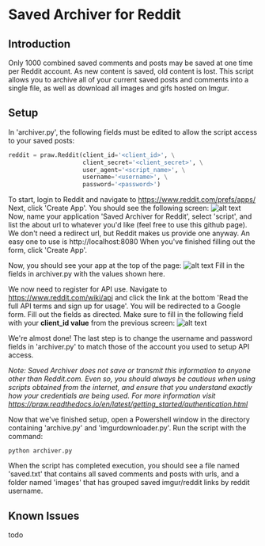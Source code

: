 # Saved Archiver for Reddit
## Introduction
Only 1000 combined saved comments and posts may be saved at one time per Reddit account. As new content is saved, old content is lost. This script allows you to archive all of your current saved posts and comments into a single file, as well as download all images and gifs hosted on Imgur.
## Setup
In 'archiver.py', the following fields must be edited to allow the script access to your saved posts:
```python
reddit = praw.Reddit(client_id='<client_id>', \
                     client_secret='<client_secret>', \
                     user_agent='<script_name>', \
                     username='<username>', \
                     password='<password>')
```
To start, login to Reddit and navigate to https://www.reddit.com/prefs/apps/
Next, click 'Create App'. You should see the following screen:
![alt text](https://i.imgur.com/P5Ff2qv.png "Reddit application creation screen")
Now, name your application 'Saved Archiver for Reddit', select 'script', and list the about url
to whatever you'd like (feel free to use this github page). We don't need a redirect url, but
Reddit makes us provide one anyway. An easy one to use is http://localhost:8080
When you've finished filling out the form, click 'Create App'.

Now, you should see your app at the top of the page:
![alt text](https://i.imgur.com/JV14cBM.png "Our app")
Fill in the fields in archiver.py with the values shown here. 

We now need to register for API use. Navigate to https://www.reddit.com/wiki/api
and click the link at the bottom 'Read the full API terms and sign up for usage'.
You will be redirected to a Google form. Fill out the fields as directed. Make
sure to fill in the following field with your **client_id value** from the previous screen:
![alt text](https://i.imgur.com/tHe6rCT.png "Your client_id can be found in https://www.reddit.com/prefs/apps/")

We're almost done! The last step is to change the username and password fields in
'archiver.py' to match those of the account you used to setup API access.

*Note: Saved Archiver does not save or transmit this information to anyone other than
Reddit.com. Even so, you should always be cautious when using scripts obtained from the internet,
and ensure that you understand exactly how your credentials are being used. For more information
visit https://praw.readthedocs.io/en/latest/getting_started/authentication.html*

Now that we've finished setup, open a Powershell window in the directory containing
'archive.py' and 'imgurdownloader.py'. Run the script with the command:
```
python archiver.py
```
When the script has completed execution, you should see a file named 'saved.txt' that contains
all saved comments and posts with urls, and a folder named 'images' that has grouped saved imgur/reddit
links by reddit username. 

## Known Issues
todo
